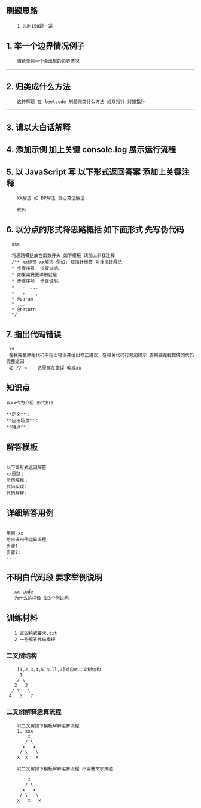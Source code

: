 ## 刷题思路

```
    1 先刷150题一遍
```

## 1. 举一个边界情况例子

```
    请给举例一个会出现的边界情况
```

---

## 2. 归类成什么方法

```
    这种解题 在 leetcode 刷题归类什么方法 如双指针-对撞指针
```

---

## 3. 请以大白话解释

## 4. 添加示例 加上关键 console.log 展示运行流程

## 5. 以 JavaScript 写 以下形式返回答案 添加上关键注释

```
    XX解法 如 DP解法 贪心算法解法

    代码

```

## 6. 以分点的形式将思路概括 如下面形式 先写伪代码

```
  xxx

  将思路概括放在函数开头 如下模板 请加上斜杠注释
  /** xx标签-xx解法 例如: 双指针标签-对撞指针解法
  * 步骤序号. 步骤说明。
  * 如果需要更详细就是
  * 步骤序号. 步骤说明。
  *   - ...。
  *   - ...。
  * @param
  * ...
  * @return
  */
```

## 7. 指出代码错误

```
 xx
 在我完整原始代码中指出错误并给出修正建议，在相关代码行旁边提示 答案要在我提供的代码完整返回
 如 // <--- 这里存在错误 改成xx
```

## 知识点

```
以xx作为介绍 形式如下

**定义**：
**应用场景**：
**特点**：

```

## 解答模板

```

以下面形式返回解答
xx思路：
示例解释：
代码实现:
代码解释:

```

## 详细解答用例

```

用例 xx
给出该用例运算流程
步骤1：
步骤2:
....

```

## 不明白代码段 要求举例说明

```
   xx code
   为什么这样做 举3个例说明
```

## 训练材料

```
   1 返回格式要求.txt
   2 一些解答代码模板
```

### 二叉树结构

```
    [1,2,3,4,5,null,7]对应的二叉树结构
     1
    / \
   2   3
  / \   \
 4   5   7

```

### 二叉树解释运算流程

```
    以二叉树如下模板解释运算流程
    1. xxx
        x
       / \
      x   x
     / \   \
    x  x   x

```

```
    以二叉树如下模板解释运算流程 不需要文字描述

        x
       / \
      x   x
     / \   \
    x   x   x

```
